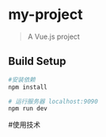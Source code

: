 # my-project

> A Vue.js project

## Build Setup

``` bash
#安装依赖
npm install

# 运行服务器 localhost:9090
npm run dev

```


#使用技术


